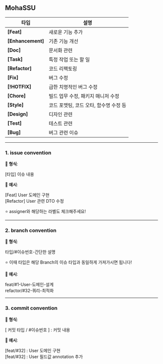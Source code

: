 ## MohaSSU


| 타입           | 설명            |
| -------------- | --------------- |
| **[Feat]**  | 새로운 기능 추가 |
| **[Enhancement]** | 기존 기능 개선 |
| **[Doc]** | 문서화 관련 |
| **[Task]** | 특정 작업 또는 할 일 |
| **[Refactor]** | 코드 리팩토링 |
| **[Fix]** | 버그 수정 |
| **[!HOTFIX]** | 급한 치명적인 버그 수정 |
| **[Chore]** | 빌드 업무 수정, 패키지 매니저 수정 |
| **[Style]** | 코드 포맷팅, 코드 오타, 함수명 수정 등 |
| **[Design]** | 디자인 관련 |
| **[Test]** | 테스트 관련 |
| **[Bug]** | 버그 관련 이슈 |

-----

### 1. issue convention

**📌 형식**:

[타입] 이슈 내용


**📌 예시**:

[Feat] User 도메인 구현<br>
[Refactor] User 관련 DTO 수정

⭐️ assigner와 해당하는 라벨도 체크해주세요!

  -------------

### 2. branch convention

**📌 형식**:

타입/#이슈번호-간단한 설명

⭐️ 이때 타입은 해당 Branch의 이슈 타입과 동일하게 가져가시면 됩니다!


**📌 예시**:

feat/#1-User-도메인-설계<br>
refactor/#32-쿼리-최적화

----------------

### 3. commit convention

**📌 형식**:

[ 커밋 타입 / #이슈번호 ] : 커밋 내용<br>

**📌 예시**:

[feat/#32] : User 도메인 구현<br>
[feat/#32] : User 필드값 annotation 추가<br>

